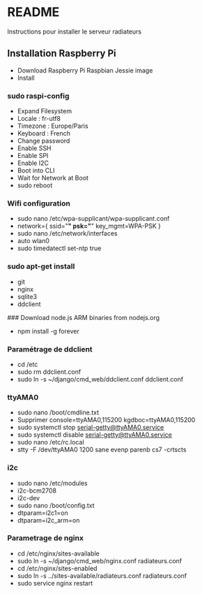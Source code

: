 # README #

Instructions pour installer le serveur radiateurs

## Installation Raspberry Pi ##

* Download Raspberry Pi Raspbian Jessie image
* Install

### sudo raspi-config
* Expand Filesystem
* Locale : fr-utf8
* Timezone : Europe/Paris
* Keyboard : French
* Change password
* Enable SSH
* Enable SPI
* Enable I2C
* Boot into CLI
* Wait for Network at Boot
* sudo reboot

### Wifi configuration
* sudo nano /etc/wpa-supplicant/wpa-supplicant.conf
* network={
        ssid="****"
        psk="****"
        key_mgmt=WPA-PSK
}
* sudo nano /etc/network/interfaces
* auto wlan0
* sudo timedatectl set-ntp true

### sudo apt-get install
* git
* nginx
* sqlite3
* ddclient

### Download node.js ARM binaries from nodejs.org
* npm install -g forever

### Paramétrage de ddclient
* cd /etc
* sudo rm ddclient.conf
* sudo ln -s ~/django/cmd_web/ddclient.conf ddclient.conf


### ttyAMA0
* sudo nano /boot/cmdline.txt
* Supprimer console=ttyAMA0,115200 kgdboc=ttyAMA0,115200
* sudo systemctl stop serial-getty@ttyAMA0.service
* sudo systemctl disable serial-getty@ttyAMA0.service
* sudo nano /etc/rc.local
* stty -F /dev/ttyAMA0 1200 sane evenp parenb cs7 -crtscts

### i2c
* sudo nano /etc/modules
* i2c-bcm2708 
* i2c-dev
* sudo nano /boot/config.txt
* dtparam=i2c1=on
* dtparam=i2c_arm=on

### Parametrage de nginx
* cd /etc/nginx/sites-available
* sudo ln -s ~/django/cmd_web/nginx.conf radiateurs.conf
* cd /etc/nginx/sites-enabled
* sudo ln -s ../sites-available/radiateurs.conf radiateurs.conf
* sudo service nginx restart
